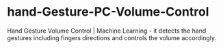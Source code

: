 # hand-Gesture-PC-Volume-Control
Hand Gesture Volume Control | Machine Learning - it detects the hand gestures including fingers directions and controls the volume accordingly.
